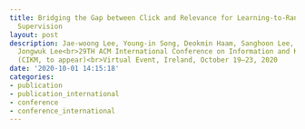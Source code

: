 ```yaml
---
title: Bridging the Gap between Click and Relevance for Learning-to-Rank with Minimal
  Supervision
layout: post
description: Jae-woong Lee, Young-in Song, Deokmin Haam, Sanghoon Lee, Woo-sik Choi,
  Jongwuk Lee<br>29TH ACM International Conference on Information and Knowledge Management
  (CIKM, to appear)<br>Virtual Event, Ireland, October 19–23, 2020
date: '2020-10-01 14:15:18'
categories:
- publication
- publication_international
- conference
- conference_international
---
```



